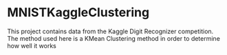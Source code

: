 # MNISTKaggleClustering
This project contains data from the Kaggle Digit Recognizer competition. The method used here is a KMean Clustering method in order to determine how well it works
